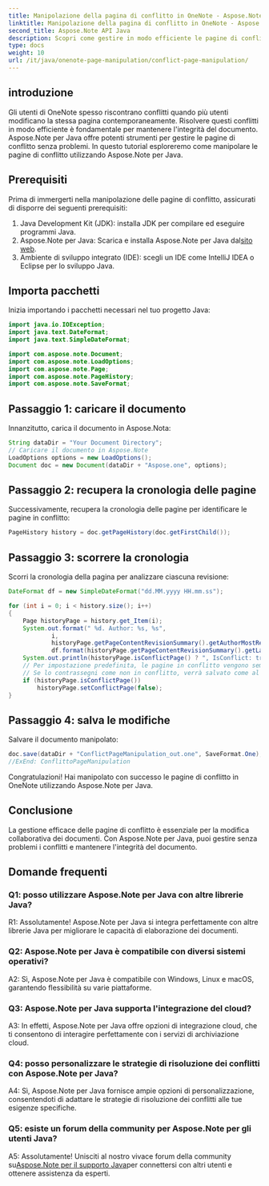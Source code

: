 ```yaml
---
title: Manipolazione della pagina di conflitto in OneNote - Aspose.Note
linktitle: Manipolazione della pagina di conflitto in OneNote - Aspose.Note
second_title: Aspose.Note API Java
description: Scopri come gestire in modo efficiente le pagine di conflitto in OneNote utilizzando Aspose.Note per Java. Risolvi i conflitti senza problemi con una guida passo passo.
type: docs
weight: 10
url: /it/java/onenote-page-manipulation/conflict-page-manipulation/
---
```

## introduzione

Gli utenti di OneNote spesso riscontrano conflitti quando più utenti modificano la stessa pagina contemporaneamente. Risolvere questi conflitti in modo efficiente è fondamentale per mantenere l'integrità del documento. Aspose.Note per Java offre potenti strumenti per gestire le pagine di conflitto senza problemi. In questo tutorial esploreremo come manipolare le pagine di conflitto utilizzando Aspose.Note per Java.

## Prerequisiti

Prima di immergerti nella manipolazione delle pagine di conflitto, assicurati di disporre dei seguenti prerequisiti:

1. Java Development Kit (JDK): installa JDK per compilare ed eseguire programmi Java.
2. Aspose.Note per Java: Scarica e installa Aspose.Note per Java dal[sito web](https://releases.aspose.com/note/java/).
3. Ambiente di sviluppo integrato (IDE): scegli un IDE come IntelliJ IDEA o Eclipse per lo sviluppo Java.

## Importa pacchetti

Inizia importando i pacchetti necessari nel tuo progetto Java:

```java
import java.io.IOException;
import java.text.DateFormat;
import java.text.SimpleDateFormat;

import com.aspose.note.Document;
import com.aspose.note.LoadOptions;
import com.aspose.note.Page;
import com.aspose.note.PageHistory;
import com.aspose.note.SaveFormat;

```

## Passaggio 1: caricare il documento

Innanzitutto, carica il documento in Aspose.Nota:

```java
String dataDir = "Your Document Directory";
// Caricare il documento in Aspose.Note
LoadOptions options = new LoadOptions();
Document doc = new Document(dataDir + "Aspose.one", options);
```

## Passaggio 2: recupera la cronologia delle pagine

Successivamente, recupera la cronologia delle pagine per identificare le pagine in conflitto:

```java
PageHistory history = doc.getPageHistory(doc.getFirstChild());
```

## Passaggio 3: scorrere la cronologia

Scorri la cronologia della pagina per analizzare ciascuna revisione:

```java
DateFormat df = new SimpleDateFormat("dd.MM.yyyy HH.mm.ss");

for (int i = 0; i < history.size(); i++)
{
    Page historyPage = history.get_Item(i);
    System.out.format(" %d. Author: %s, %s",
            i,
            historyPage.getPageContentRevisionSummary().getAuthorMostRecent(),
            df.format(historyPage.getPageContentRevisionSummary().getLastModifiedTime()));
    System.out.println(historyPage.isConflictPage() ? ", IsConflict: true" : "");
    // Per impostazione predefinita, le pagine in conflitto vengono semplicemente saltate durante il salvataggio.
    // Se lo contrassegni come non in conflitto, verrà salvato come al solito nella cronologia.
    if (historyPage.isConflictPage())
        historyPage.setConflictPage(false);
}
```

## Passaggio 4: salva le modifiche

Salvare il documento manipolato:

```java
doc.save(dataDir + "ConflictPageManipulation_out.one", SaveFormat.One);
//ExEnd: ConflittoPageManipulation
```

Congratulazioni! Hai manipolato con successo le pagine di conflitto in OneNote utilizzando Aspose.Note per Java.

## Conclusione

La gestione efficace delle pagine di conflitto è essenziale per la modifica collaborativa dei documenti. Con Aspose.Note per Java, puoi gestire senza problemi i conflitti e mantenere l'integrità del documento.

## Domande frequenti

### Q1: posso utilizzare Aspose.Note per Java con altre librerie Java?

R1: Assolutamente! Aspose.Note per Java si integra perfettamente con altre librerie Java per migliorare le capacità di elaborazione dei documenti.

### Q2: Aspose.Note per Java è compatibile con diversi sistemi operativi?

A2: Sì, Aspose.Note per Java è compatibile con Windows, Linux e macOS, garantendo flessibilità su varie piattaforme.

### Q3: Aspose.Note per Java supporta l'integrazione del cloud?

A3: In effetti, Aspose.Note per Java offre opzioni di integrazione cloud, che ti consentono di interagire perfettamente con i servizi di archiviazione cloud.

### Q4: posso personalizzare le strategie di risoluzione dei conflitti con Aspose.Note per Java?

A4: Sì, Aspose.Note per Java fornisce ampie opzioni di personalizzazione, consentendoti di adattare le strategie di risoluzione dei conflitti alle tue esigenze specifiche.

### Q5: esiste un forum della community per Aspose.Note per gli utenti Java?

 A5: Assolutamente! Unisciti al nostro vivace forum della community su[Aspose.Note per il supporto Java](https://forum.aspose.com/c/note/28)per connettersi con altri utenti e ottenere assistenza da esperti.